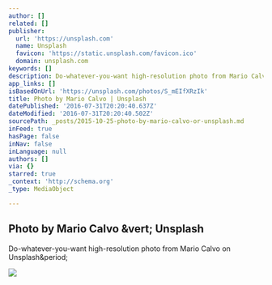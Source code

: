 ```yaml
---
author: []
related: []
publisher:
  url: 'https://unsplash.com'
  name: Unsplash
  favicon: 'https://static.unsplash.com/favicon.ico'
  domain: unsplash.com
keywords: []
description: Do-whatever-you-want high-resolution photo from Mario Calvo on Unsplash.
app_links: []
isBasedOnUrl: 'https://unsplash.com/photos/S_mEIfXRzIk'
title: Photo by Mario Calvo | Unsplash
datePublished: '2016-07-31T20:20:40.637Z'
dateModified: '2016-07-31T20:20:40.502Z'
sourcePath: _posts/2015-10-25-photo-by-mario-calvo-or-unsplash.md
inFeed: true
hasPage: false
inNav: false
inLanguage: null
authors: []
via: {}
starred: true
_context: 'http://schema.org'
_type: MediaObject

---
```

<article style=""><h1>Photo by Mario Calvo &amp;vert; Unsplash</h1><p>Do-whatever-you-want high-resolution photo from Mario Calvo on Unsplash&amp;period;</p><img src="http://images.unsplash.com/36/fVSwTG05QIaE9FN7tLQ5_IMG_1122.jpg?q=80&amp;fm=jpg&amp;w=1080&amp;fit=max&amp;s=44a21bfa2711775b2fcbd207c2ad7707" /></article>